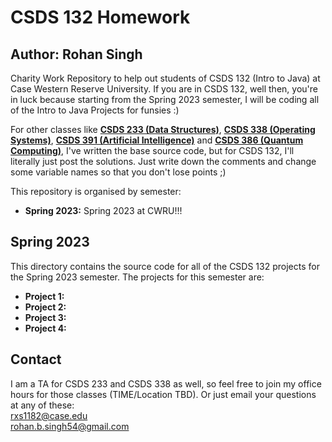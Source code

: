 # CSDS 132 Homework
## Author: Rohan Singh
Charity Work Repository to help out students of CSDS 132 (Intro to Java) at Case Western Reserve University. If you are in CSDS 132, well then, you're in luck because starting from the Spring 2023 semester, I will be coding all of the Intro to Java Projects for funsies :)  

For other classes like **<a href="https://github.com/Rohan-s18/Data-Structures">CSDS 233 (Data Structures)</a>**, **<a href="https://github.com/Rohan-s18/CSDS338_Lab">CSDS 338 (Operating Systems)</a>**, **<a href="https://github.com/Rohan-s18/Artificial_Intelligence">CSDS 391 (Artificial Intelligence)</a>** and **<a href="https://github.com/Rohan-s18/Quantum_Computing">CSDS 386 (Quantum Computing)</a>**, I've written the base source code, but for CSDS 132, I'll literally just post the solutions. Just write down the comments and change some variable names so that you don't lose points ;)  

This repository is organised by semester:  
  - **Spring 2023:** Spring 2023 at CWRU!!!
  
## Spring 2023
This directory contains the source code for all of the CSDS 132 projects for the Spring 2023 semester. The projects for this semester are:  
  - **Project 1:**  
  - **Project 2:**  
  - **Project 3:**  
  - **Project 4:**  

## Contact
I am a TA for CSDS 233 and CSDS 338 as well, so feel free to join my office hours for those classes (TIME/Location TBD). Or just email your questions at any of these:    
rxs1182@case.edu  
rohan.b.singh54@gmail.com  
